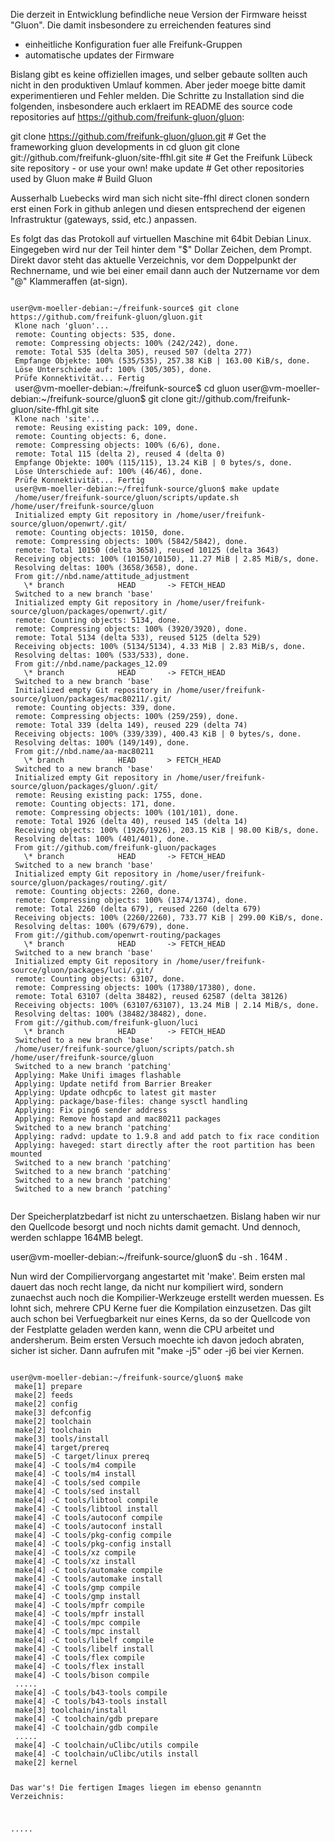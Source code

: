 Die derzeit in Entwicklung befindliche neue Version der Firmware heisst "Gluon". Die damit insbesondere zu erreichenden features sind
 * einheitliche Konfiguration fuer alle Freifunk-Gruppen
 * automatische updates der Firmware

Bislang gibt es keine offiziellen images, und selber gebaute sollten auch nicht in den produktiven Umlauf kommen. Aber jeder moege bitte
damit experimentieren und Fehler melden. Die Schritte zu Installation sind die folgenden, insbesondere auch erklaert im README des source
code repositories auf https://github.com/freifunk-gluon/gluon:

  git clone https://github.com/freifunk-gluon/gluon.git        # Get the frameworking gluon developments in
  cd gluon
  git clone git://github.com/freifunk-gluon/site-ffhl.git site # Get the Freifunk Lübeck site repository - or use your own!
  make update                                                  # Get other repositories used by Gluon
  make                                                         # Build Gluon

Ausserhalb Luebecks wird man sich nicht site-ffhl direct clonen sondern erst einen Fork in github anlegen und diesen entsprechend der eigenen Infrastruktur (gateways, ssid, etc.) anpassen.

Es folgt das das Protokoll auf virtuellen Maschine mit 64bit Debian Linux. Eingegeben wird nur
der Teil hinter dem "$" Dollar Zeichen, dem Prompt. Direkt davor steht das aktuelle Verzeichnis,
vor dem Doppelpunkt der Rechnername, und wie bei einer email dann auch der Nutzername vor dem
"@" Klammeraffen (at-sign).

<code>
user@vm-moeller-debian:~/freifunk-source$ git clone https://github.com/freifunk-gluon/gluon.git  
 Klone nach 'gluon'...  
 remote: Counting objects: 535, done.  
 remote: Compressing objects: 100% (242/242), done.  
 remote: Total 535 (delta 305), reused 507 (delta 277)  
 Empfange Objekte: 100% (535/535), 257.38 KiB | 163.00 KiB/s, done.  
 Löse Unterschiede auf: 100% (305/305), done.  
 Prüfe Konnektivität... Fertig  
 </code>  
 user@vm-moeller-debian:~/freifunk-source$ cd gluon   
 user@vm-moeller-debian:~/freifunk-source/gluon$ git clone git://github.com/freifunk-gluon/site-ffhl.git site   
 <code>  
 Klone nach 'site'...  
 remote: Reusing existing pack: 109, done.  
 remote: Counting objects: 6, done.  
 remote: Compressing objects: 100% (6/6), done.  
 remote: Total 115 (delta 2), reused 4 (delta 0)  
 Empfange Objekte: 100% (115/115), 13.24 KiB | 0 bytes/s, done.  
 Löse Unterschiede auf: 100% (46/46), done.  
 Prüfe Konnektivität... Fertig  
 user@vm-moeller-debian:~/freifunk-source/gluon$ make update  
 /home/user/freifunk-source/gluon/scripts/update.sh /home/user/freifunk-source/gluon  
 Initialized empty Git repository in /home/user/freifunk-source/gluon/openwrt/.git/  
 remote: Counting objects: 10150, done.  
 remote: Compressing objects: 100% (5842/5842), done.  
 remote: Total 10150 (delta 3658), reused 10125 (delta 3643)  
 Receiving objects: 100% (10150/10150), 11.27 MiB | 2.85 MiB/s, done.  
 Resolving deltas: 100% (3658/3658), done.  
 From git://nbd.name/attitude_adjustment  
   \* branch            HEAD       -> FETCH_HEAD  
 Switched to a new branch 'base'  
 Initialized empty Git repository in /home/user/freifunk-source/gluon/packages/openwrt/.git/  
 remote: Counting objects: 5134, done.  
 remote: Compressing objects: 100% (3920/3920), done.  
 remote: Total 5134 (delta 533), reused 5125 (delta 529)  
 Receiving objects: 100% (5134/5134), 4.33 MiB | 2.83 MiB/s, done.  
 Resolving deltas: 100% (533/533), done.  
 From git://nbd.name/packages_12.09  
   \* branch            HEAD       -> FETCH_HEAD 
 Switched to a new branch 'base'  
 Initialized empty Git repository in /home/user/freifunk-source/gluon/packages/mac80211/.git/  
 remote: Counting objects: 339, done.  
 remote: Compressing objects: 100% (259/259), done.  
 remote: Total 339 (delta 149), reused 229 (delta 74)  
 Receiving objects: 100% (339/339), 400.43 KiB | 0 bytes/s, done.  
 Resolving deltas: 100% (149/149), done.  
 From git://nbd.name/aa-mac80211  
   \* branch            HEAD       > FETCH_HEAD  
 Switched to a new branch 'base'  
 Initialized empty Git repository in /home/user/freifunk-source/gluon/packages/gluon/.git/   
 remote: Reusing existing pack: 1755, done.   
 remote: Counting objects: 171, done.  
 remote: Compressing objects: 100% (101/101), done.  
 remote: Total 1926 (delta 40), reused 145 (delta 14)  
 Receiving objects: 100% (1926/1926), 203.15 KiB | 98.00 KiB/s, done.  
 Resolving deltas: 100% (401/401), done.  
 From git://github.com/freifunk-gluon/packages  
   \* branch            HEAD       -> FETCH_HEAD  
 Switched to a new branch 'base'  
 Initialized empty Git repository in /home/user/freifunk-source/gluon/packages/routing/.git/  
 remote: Counting objects: 2260, done.  
 remote: Compressing objects: 100% (1374/1374), done.  
 remote: Total 2260 (delta 679), reused 2260 (delta 679)  
 Receiving objects: 100% (2260/2260), 733.77 KiB | 299.00 KiB/s, done.  
 Resolving deltas: 100% (679/679), done.  
 From git://github.com/openwrt-routing/packages  
   \* branch            HEAD       -> FETCH_HEAD  
 Switched to a new branch 'base'  
 Initialized empty Git repository in /home/user/freifunk-source/gluon/packages/luci/.git/  
 remote: Counting objects: 63107, done.  
 remote: Compressing objects: 100% (17380/17380), done.  
 remote: Total 63107 (delta 38482), reused 62587 (delta 38126)  
 Receiving objects: 100% (63107/63107), 13.24 MiB | 2.14 MiB/s, done.  
 Resolving deltas: 100% (38482/38482), done.  
 From git://github.com/freifunk-gluon/luci  
   \* branch            HEAD       -> FETCH_HEAD  
 Switched to a new branch 'base'  
 /home/user/freifunk-source/gluon/scripts/patch.sh /home/user/freifunk-source/gluon  
 Switched to a new branch 'patching'  
 Applying: Make Unifi images flashable  
 Applying: Update netifd from Barrier Breaker  
 Applying: Update odhcp6c to latest git master  
 Applying: package/base-files: change sysctl handling  
 Applying: Fix ping6 sender address  
 Applying: Remove hostapd and mac80211 packages  
 Switched to a new branch 'patching'  
 Applying: radvd: update to 1.9.8 and add patch to fix race condition  
 Applying: haveged: start directly after the root partition has been mounted  
 Switched to a new branch 'patching'  
 Switched to a new branch 'patching'  
 Switched to a new branch 'patching'  
 Switched to a new branch 'patching'  
 </code>  
 
Der Speicherplatzbedarf ist nicht zu unterschaetzen. Bislang haben wir nur den Quellcode besorgt und noch nichts damit gemacht. Und dennoch, werden schlappe 164MB belegt.

user@vm-moeller-debian:~/freifunk-source/gluon$  du -sh .
164M    .                                      

Nun wird der Compiliervorgang angestartet mit 'make'. Beim ersten mal dauert das noch recht lange, da nicht nur kompiliert wird, sondern zunaechst
auch noch die Kompilier-Werkzeuge erstellt werden muessen. Es lohnt sich, mehrere CPU Kerne fuer die Kompilation einzusetzen. Das gilt auch schon bei Verfuegbarkeit nur eines Kerns, da so der Quellcode von der Festplatte geladen werden kann, wenn die CPU arbeitet und andersherum. Beim ersten Versuch moechte ich davon jedoch abraten, sicher ist sicher. Dann aufrufen mit "make -j5" oder -j6 bei vier Kernen. 

<code>
user@vm-moeller-debian:~/freifunk-source/gluon$ make
 make[1] prepare                                                                                                                              
 make[2] feeds                                                                                                                                
 make[2] config                                                                                                                               
 make[3] defconfig                                                                                                                            
 make[2] toolchain                                                                                                                            
 make[2] toolchain                                                                                                                            
 make[3] tools/install                                                                                                                        
 make[4] target/prereq                                                                                                                        
 make[5] -C target/linux prereq                                                                                                               
 make[4] -C tools/m4 compile                                                                                                                  
 make[4] -C tools/m4 install                                                                                                                  
 make[4] -C tools/sed compile                                                                                                                 
 make[4] -C tools/sed install                                                                                                                 
 make[4] -C tools/libtool compile  
 make[4] -C tools/libtool install  
 make[4] -C tools/autoconf compile  
 make[4] -C tools/autoconf install  
 make[4] -C tools/pkg-config compile  
 make[4] -C tools/pkg-config install  
 make[4] -C tools/xz compile  
 make[4] -C tools/xz install  
 make[4] -C tools/automake compile  
 make[4] -C tools/automake install  
 make[4] -C tools/gmp compile  
 make[4] -C tools/gmp install  
 make[4] -C tools/mpfr compile  
 make[4] -C tools/mpfr install  
 make[4] -C tools/mpc compile  
 make[4] -C tools/mpc install  
 make[4] -C tools/libelf compile  
 make[4] -C tools/libelf install  
 make[4] -C tools/flex compile  
 make[4] -C tools/flex install  
 make[4] -C tools/bison compile  
 .....
 make[4] -C tools/b43-tools compile  
 make[4] -C tools/b43-tools install  
 make[3] toolchain/install  
 make[4] -C toolchain/gdb prepare  
 make[4] -C toolchain/gdb compile  
 .....
 make[4] -C toolchain/uClibc/utils compile  
 make[4] -C toolchain/uClibc/utils install  
 make[2] kernel  


Das war's! Die fertigen Images liegen im ebenso genanntn Verzeichnis:



 .....  
 

</code>


